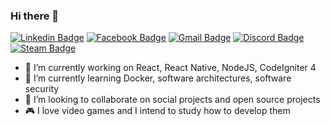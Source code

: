 ### Hi there 👋

[![Linkedin Badge](https://img.shields.io/badge/-Mateus%20Medeiros-167c76?style=flat-square&logo=Linkedin&logoColor=white&link=https://www.linkedin.com/in/mateus-medeiros-0218b2150/)](https://www.linkedin.com/in/mateus-medeiros-0218b2150/) 
[![Facebook Badge](https://img.shields.io/badge/-Mateus-167c76?style=flat-square&logo=Facebook&logoColor=white&link=https://www.facebook.com/mateus.medeiros.142035/)](https://www.facebook.com/mateus.medeiros.142035/)
[![Gmail Badge](https://img.shields.io/badge/-mateusmedeiros252525@gmail.com-167c76?style=flat-square&logo=Gmail&logoColor=white&link=mailto:mateusmedeiros252525@gmail.com)](mailto:mateusmedeiros252525@gmail.com)
[![Discord Badge](https://img.shields.io/badge/-m4th%230027-167c76?style=flat-square&logo=Discord&logoColor=white)](https://discord.com) 
[![Steam Badge](https://img.shields.io/badge/-m4th-167c76?style=flat-square&logo=Steam&logoColor=white&link=https://steamcommunity.com/profiles/76561198392560980/)](https://steamcommunity.com/profiles/76561198392560980/) 


- 🔭 I’m currently working on React, React Native, NodeJS, CodeIgniter 4
- 🌱 I’m currently learning Docker, software architectures, software security
- 👯 I’m looking to collaborate on social projects and open source projects
- 🎮 I love video games and I intend to study how to develop them
